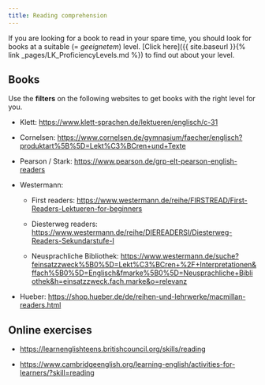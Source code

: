 ```yaml
---
title: Reading comprehension
---
```


If you are looking for a book to read in your spare time, you should look for
books at a suitable (= _geeignetem_) level. [Click here]({{ site.baseurl }}{%
link _pages/LK_ProficiencyLevels.md %}) to find out about your level.

## Books

Use the **filters** on the following websites to get books with the right level
for you.

- Klett: <https://www.klett-sprachen.de/lektueren/englisch/c-31>

- Cornelsen: <https://www.cornelsen.de/gymnasium/faecher/englisch?produktart%5B%5D=Lekt%C3%BCren+und+Texte>

- Pearson / Stark: <https://www.pearson.de/grp-elt-pearson-english-readers>

- Westermann:

    - First readers: <https://www.westermann.de/reihe/FIRSTREAD/First-Readers-Lektueren-for-beginners>

    - Diesterweg readers: <https://www.westermann.de/reihe/DIEREADERSI/Diesterweg-Readers-Sekundarstufe-I>

    - Neusprachliche Bibliothek: <https://www.westermann.de/suche?feinsatzzweck%5B0%5D=Lekt%C3%BCren+%2F+Interpretationen&ffach%5B0%5D=Englisch&fmarke%5B0%5D=Neusprachliche+Bibliothek&h=einsatzzweck.fach.marke&o=relevanz>

- Hueber: <https://shop.hueber.de/de/reihen-und-lehrwerke/macmillan-readers.html> 

## Online exercises

- <https://learnenglishteens.britishcouncil.org/skills/reading>

- <https://www.cambridgeenglish.org/learning-english/activities-for-learners/?skill=reading>

